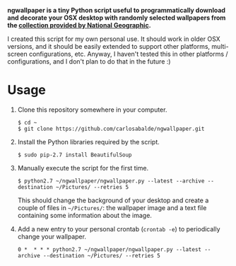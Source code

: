 **ngwallpaper is a tiny Python script useful to programmatically download and decorate your OSX desktop with randomly selected wallpapers from the [collection provided by National Geographic](http://ngm.nationalgeographic.com/wallpaper).**

I created this script for my own personal use. It should work in older OSX versions, and it should be easily extended to support other platforms, multi-screen configurations, etc. Anyway, I haven't tested this in other platforms / configurations, and I don't plan to do that in the future :)

Usage
=====

1. Clone this repository somewhere in your computer.
    ```
    $ cd ~
    $ git clone https://github.com/carlosabalde/ngwallpaper.git
    ```

2. Install the Python libraries required by the script.
    ```
    $ sudo pip-2.7 install BeautifulSoup
    ```

3. Manually execute the script for the first time.
    ```
    $ python2.7 ~/ngwallpaper/ngwallpaper.py --latest --archive --destination ~/Pictures/ --retries 5
    ```
    This should change the background of your desktop and create a couple of files in `~/Pictures/`: the wallpaper image and a text file containing some information about the image.

4. Add a new entry to your personal crontab (`crontab -e`) to periodically change your wallpaper.
    ```
    0 *  * * * python2.7 ~/ngwallpaper/ngwallpaper.py --latest --archive --destination ~/Pictures/ --retries 5
    ```
